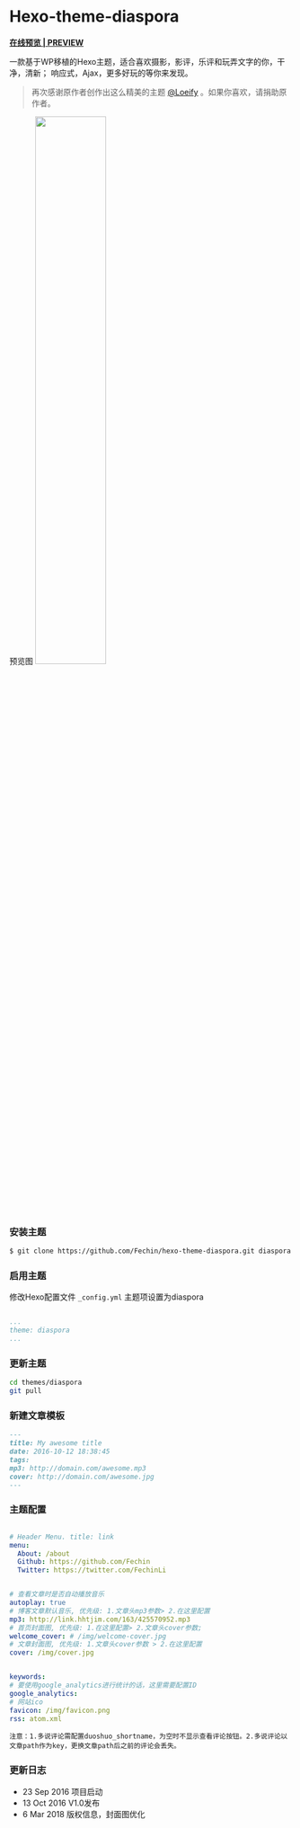 # Hexo-theme-diaspora


**[在线预览 | PREVIEW ](http://fech.in)**

一款基于WP移植的Hexo主题，适合喜欢摄影，影评，乐评和玩弄文字的你，干净，清新； 响应式，Ajax，更多好玩的等你来发现。 

> 再次感谢原作者创作出这么精美的主题 [@Loeify](https://github.com/LoeiFy/Diaspora) 。如果你喜欢，请捐助原作者。

预览图
<img src="http://odwjyz4z6.bkt.clouddn.com/index/fech.in.preview.jpg" width="50%" height="50%" />


### 安装主题

``` bash
$ git clone https://github.com/Fechin/hexo-theme-diaspora.git diaspora
```


### 启用主题

修改Hexo配置文件 `_config.yml` 主题项设置为diaspora


``` yaml

...
theme: diaspora
...
```
### 更新主题

``` bash
cd themes/diaspora
git pull
```


### 新建文章模板

``` markdown
---
title: My awesome title
date: 2016-10-12 18:38:45
tags: 
mp3: http://domain.com/awesome.mp3
cover: http://domain.com/awesome.jpg
---
```

### 主题配置
```yml

# Header Menu. title: link
menu:
  About: /about
  Github: https://github.com/Fechin
  Twitter: https://twitter.com/FechinLi


# 查看文章时是否自动播放音乐
autoplay: true
# 博客文章默认音乐, 优先级: 1.文章头mp3参数> 2.在这里配置
mp3: http://link.hhtjim.com/163/425570952.mp3
# 首页封面图, 优先级: 1.在这里配置> 2.文章头cover参数;
welcome_cover: # /img/welcome-cover.jpg
# 文章封面图, 优先级: 1.文章头cover参数 > 2.在这里配置
cover: /img/cover.jpg


keywords:
# 要使用google_analytics进行统计的话，这里需要配置ID
google_analytics: 
# 网站ico
favicon: /img/favicon.png
rss: atom.xml
```
`注意：1.多说评论需配置duoshuo_shortname，为空时不显示查看评论按钮。2.多说评论以文章path作为key，更换文章path后之前的评论会丢失。`

### 更新日志
- 23 Sep 2016 项目启动
- 13 Oct 2016 V1.0发布
- 6 Mar 2018 版权信息，封面图优化
